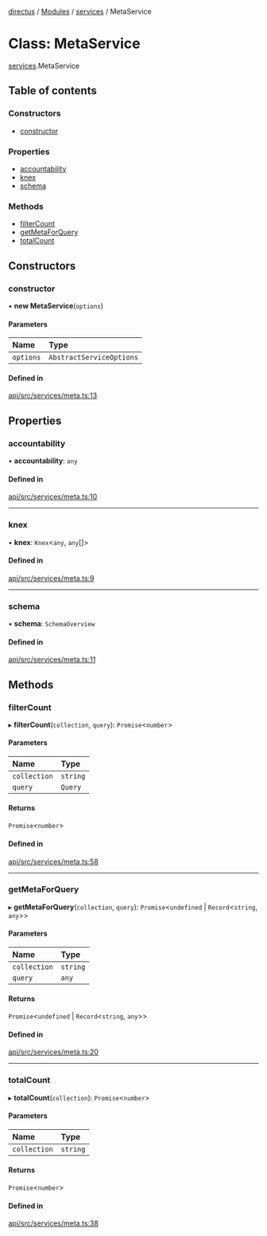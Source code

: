 [directus](../README.md) / [Modules](../modules.md) / [services](../modules/services.md) / MetaService

# Class: MetaService

[services](../modules/services.md).MetaService

## Table of contents

### Constructors

- [constructor](services.MetaService.md#constructor)

### Properties

- [accountability](services.MetaService.md#accountability)
- [knex](services.MetaService.md#knex)
- [schema](services.MetaService.md#schema)

### Methods

- [filterCount](services.MetaService.md#filtercount)
- [getMetaForQuery](services.MetaService.md#getmetaforquery)
- [totalCount](services.MetaService.md#totalcount)

## Constructors

### constructor

• **new MetaService**(`options`)

#### Parameters

| Name | Type |
| :------ | :------ |
| `options` | `AbstractServiceOptions` |

#### Defined in

[api/src/services/meta.ts:13](https://github.com/directus/directus/blob/9368dbd0c/api/src/services/meta.ts#L13)

## Properties

### accountability

• **accountability**: `any`

#### Defined in

[api/src/services/meta.ts:10](https://github.com/directus/directus/blob/9368dbd0c/api/src/services/meta.ts#L10)

___

### knex

• **knex**: `Knex`<`any`, `any`[]\>

#### Defined in

[api/src/services/meta.ts:9](https://github.com/directus/directus/blob/9368dbd0c/api/src/services/meta.ts#L9)

___

### schema

• **schema**: `SchemaOverview`

#### Defined in

[api/src/services/meta.ts:11](https://github.com/directus/directus/blob/9368dbd0c/api/src/services/meta.ts#L11)

## Methods

### filterCount

▸ **filterCount**(`collection`, `query`): `Promise`<`number`\>

#### Parameters

| Name | Type |
| :------ | :------ |
| `collection` | `string` |
| `query` | `Query` |

#### Returns

`Promise`<`number`\>

#### Defined in

[api/src/services/meta.ts:58](https://github.com/directus/directus/blob/9368dbd0c/api/src/services/meta.ts#L58)

___

### getMetaForQuery

▸ **getMetaForQuery**(`collection`, `query`): `Promise`<`undefined` \| `Record`<`string`, `any`\>\>

#### Parameters

| Name | Type |
| :------ | :------ |
| `collection` | `string` |
| `query` | `any` |

#### Returns

`Promise`<`undefined` \| `Record`<`string`, `any`\>\>

#### Defined in

[api/src/services/meta.ts:20](https://github.com/directus/directus/blob/9368dbd0c/api/src/services/meta.ts#L20)

___

### totalCount

▸ **totalCount**(`collection`): `Promise`<`number`\>

#### Parameters

| Name | Type |
| :------ | :------ |
| `collection` | `string` |

#### Returns

`Promise`<`number`\>

#### Defined in

[api/src/services/meta.ts:38](https://github.com/directus/directus/blob/9368dbd0c/api/src/services/meta.ts#L38)

